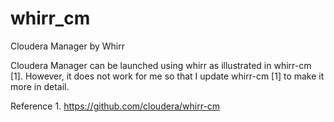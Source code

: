 whirr_cm
========

Cloudera Manager by Whirr

Cloudera Manager can be launched using whirr as illustrated in whirr-cm [1]. However, it does not work for me so that I update whirr-cm [1] to make it more in detail.

Reference 1. https://github.com/cloudera/whirr-cm
